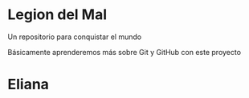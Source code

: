 # Legion del Mal
Un repositorio para conquistar el mundo

Básicamente aprenderemos más sobre Git y GitHub con este proyecto


# Eliana 



